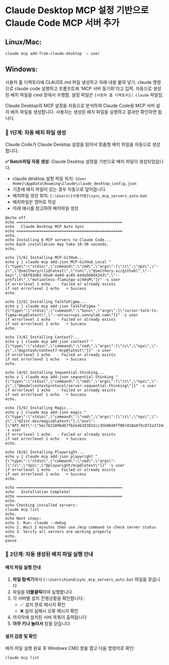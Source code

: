 
# Claude Desktop MCP 설정 기반으로 Claude Code MCP 서버 추가

## Linux/Mac:

```bash
claude mcp add-from-claude-desktop -s user
```

## Windows:

사용자 홈 디렉토리에 CLAUDE.md 파일 생성하고 아래 내용 붙여 넣기.
claude 명령으로 claude code 실행하고 프롬프트에 'MCP 서버 동기화'라고 입력.
자동으로 생성된 배치 파일을 cmd 창에서 수행함.
설정 파일은 `{사용자 홈 디렉토리}/.claude` 파일임.

Claude Desktop의 MCP 설정을 자동으로 분석하여 Claude Code용 MCP 서버 설치 배치 파일을 생성합니다. 사용자는 생성된 배치 파일을 실행하고 결과만 확인하면 됩니다.

### 🔧 1단계: 자동 배치 파일 생성

Claude Code가 Claude Desktop 설정을 읽어서 맞춤형 배치 파일을 자동으로 생성합니다.

**✅ Batch파일 자동 생성**: Claude Desktop 설정을 기반으로 배치 파일이 생성되었습니다.
- claude desktop 설정 파일 위치: `{User Home}\AppData\Roaming\Claude\claude_desktop_config.json`
- 기존에 배치 파일이 있는 경우 자동으로 덮어씁니다.
- 배치파일 생성 위치: `C:\Users\{사용자명}\sync_mcp_servers_auto.bat`
- 배치파일은 영어로 작성
- 아래 예시를 참고하여 배치파일 생성

```batch
@echo off
echo ===============================================
echo   Claude Desktop MCP Auto Sync
echo ===============================================
echo.
echo Installing 6 MCP servers to Claude Code...
echo Each installation may take 10-30 seconds.
echo.

echo [1/6] Installing MCP-GitHub...
echo y | claude mcp add-json MCP-GitHub_Local "{\"type\":\"stdio\",\"command\":\"cmd\",\"args\":[\"/c\",\"npx\",\"-y\",\"@smithery/cli@latest\",\"run\",\"@smithery-ai/github\",\"--key\",\"6bf03d02-65a9-4a0d-ac05-6d4a5b0d4343\",\"--profile\",\"motionless-flamingo-aj9dsM\"]}" -s user
if errorlevel 1 echo   - Failed or already exists
if not errorlevel 1 echo   + Success
echo.

echo [2/6] Installing TalkToFigma...
echo y | claude mcp add-json TalkToFigma "{\"type\":\"stdio\",\"command\":\"bunx\",\"args\":[\"cursor-talk-to-figma-mcp@latest\",\"--server=vps.sonnylab.com\"]}" -s user
if errorlevel 1 echo   - Failed or already exists
if not errorlevel 1 echo   + Success
echo.

echo [3/6] Installing Context7...
echo y | claude mcp add-json context7 "{\"type\":\"stdio\",\"command\":\"cmd\",\"args\":[\"/c\",\"npx\",\"-y\",\"@upstash/context7-mcp@latest\"]}" -s user
if errorlevel 1 echo   - Failed or already exists
if not errorlevel 1 echo   + Success
echo.

echo [4/6] Installing Sequential-thinking...
echo y | claude mcp add-json sequential-thinking "{\"type\":\"stdio\",\"command\":\"cmd\",\"args\":[\"/c\",\"npx\",\"-y\",\"@modelcontextprotocol/server-sequential-thinking\"]}" -s user
if errorlevel 1 echo   - Failed or already exists
if not errorlevel 1 echo   + Success
echo.

echo [5/6] Installing Magic...
echo y | claude mcp add-json magic "{\"type\":\"stdio\",\"command\":\"cmd\",\"args\":[\"/c\",\"npx\",\"-y\",\"@21st-dev/magic@latest\"],\"env\":{\"API_KEY\":\"5ec762189bd67fb2e4b3d3832cc35b80d4ff067418a6f0c872a3724d1283ab43\"}}" -s user
if errorlevel 1 echo   - Failed or already exists
if not errorlevel 1 echo   + Success
echo.

echo [6/6] Installing Playwright...
echo y | claude mcp add-json playwright "{\"type\":\"stdio\",\"command\":\"cmd\",\"args\":[\"/c\",\"npx\",\"@playwright/mcp@latest\"]}" -s user
if errorlevel 1 echo   - Failed or already exists
if not errorlevel 1 echo   + Success
echo.

echo ===============================================
echo   Installation Complete!
echo ===============================================
echo.
echo Checking installed servers:
claude mcp list
echo.
echo Next steps:
echo 1. Run: claude --debug
echo 2. Wait 2 minutes then use /mcp command to check server status
echo 3. Verify all servers are working properly
echo.
pause
```

### 🚀 2단계: 자동 생성된 배치 파일 실행 안내

#### 배치 파일 실행 안내

1. **파일 탐색기**에서 `C:\Users\hiond\sync_mcp_servers_auto.bat` 파일을 찾습니다
2. 파일을 **더블클릭**하여 실행합니다
3. 각 서버별 설치 진행상황을 확인합니다:
   - ✅ 설치 완료 메시지 확인
   - ❌ 설치 실패시 오류 메시지 확인
4. 마지막에 설치된 서버 목록이 출력됩니다
5. **아무 키나 눌러서** 창을 닫습니다

#### 설치 검증 및 확인

배치 파일 실행 완료 후 Windows CMD 창을 열고 다음 명령어로 확인:

```cmd
claude mcp list
```


